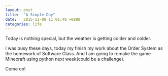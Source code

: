 ```yaml
---
layout: post
title:  "A Simple Day"
date:   2015-11-09 11:01:40 +0800
categories: life
---
```


Today is nothing special, but the weather is getting colder and colder.

I was busy these days, today my finish my work about the Order System as the homework of Software Class. And I am going to remake the game Minecraft using python next week(could be a challenge).

Come on!
